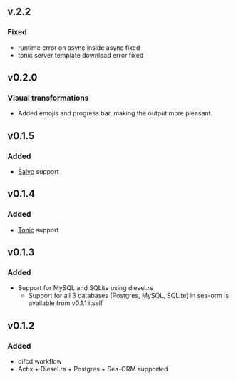 ## v.2.2

### Fixed
- runtime error on async inside async fixed
- tonic server template download error fixed

## v0.2.0

### Visual transformations
- Added emojis and progress bar, making the output more pleasant.

## v0.1.5

### Added
- [Salvo](https://salvo.rs) support

## v0.1.4

### Added
- [Tonic](https://github.com/hyperium/tonic) support

## v0.1.3

### Added
- Support for MySQL and SQLite using diesel.rs
  - Support for all 3 databases (Postgres, MySQL, SQLite) in sea-orm is available from v0.1.1 itself

## v0.1.2

### Added

- ci/cd workflow
- Actix + Diesel.rs + Postgres + Sea-ORM supported
